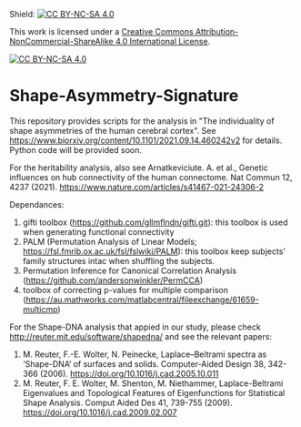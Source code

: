 Shield: [![CC BY-NC-SA 4.0][cc-by-nc-sa-shield]][cc-by-nc-sa]

This work is licensed under a
[Creative Commons Attribution-NonCommercial-ShareAlike 4.0 International License][cc-by-nc-sa].

[![CC BY-NC-SA 4.0][cc-by-nc-sa-image]][cc-by-nc-sa]

[cc-by-nc-sa]: http://creativecommons.org/licenses/by-nc-sa/4.0/
[cc-by-nc-sa-image]: https://licensebuttons.net/l/by-nc-sa/4.0/88x31.png
[cc-by-nc-sa-shield]: https://img.shields.io/badge/License-CC%20BY--NC--SA%204.0-lightgrey.svg

# Shape-Asymmetry-Signature
This repository provides scripts for the analysis in "The individuality of shape asymmetries of the human cerebral cortex". 
See https://www.biorxiv.org/content/10.1101/2021.09.14.460242v2 for details.
Python code will be provided soon.

For the heritability analysis, also see
Arnatkeviciute. A. et al., Genetic influences on hub connectivity of the human connectome. Nat Commun 12, 4237 (2021).
https://www.nature.com/articles/s41467-021-24306-2

Dependances: 
1. gifti toolbox (https://github.com/gllmflndn/gifti.git): this toolbox is used when generating functional connectivity
2. PALM (Permutation Analysis of Linear Models; https://fsl.fmrib.ox.ac.uk/fsl/fslwiki/PALM): this toolbox keep subjects' family structures intac when shuffling the subjects.
3. Permutation Inference for Canonical Correlation Analysis (https://github.com/andersonwinkler/PermCCA)
4. toolbox of correcting p-values for multiple comparison (https://au.mathworks.com/matlabcentral/fileexchange/61659-multicmp) 


For the Shape-DNA analysis that appied in our study, please check http://reuter.mit.edu/software/shapedna/ and see the relevant papers:
1. M. Reuter, F.-E. Wolter, N. Peinecke, Laplace–Beltrami spectra as ‘Shape-DNA’ of surfaces and solids. Computer-Aided Design 38, 342-366 (2006). https://doi.org/10.1016/j.cad.2005.10.011
2. M. Reuter, F. E. Wolter, M. Shenton, M. Niethammer, Laplace-Beltrami Eigenvalues and Topological Features of Eigenfunctions for Statistical Shape Analysis. Comput Aided Des 41, 739-755 (2009). https://doi.org/10.1016/j.cad.2009.02.007
